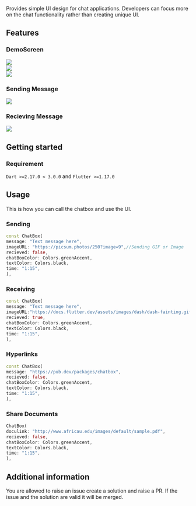 <!-- 
This README describes the package. If you publish this package to pub.dev,
this README's contents appear on the landing page for your package.

For information about how to write a good package README, see the guide for
[writing package pages](https://dart.dev/guides/libraries/writing-package-pages). 

For general information about developing packages, see the Dart guide for
[creating packages](https://dart.dev/guides/libraries/create-library-packages)
and the Flutter guide for
[developing packages and plugins](https://flutter.dev/developing-packages). 
-->

Provides simple UI design for chat applications. Developers can focus more on the chat functionality rather than creating unique UI.


## Features

### DemoScreen
<img src="https://raw.githubusercontent.com/DIP-POLLEY/chatbox/main/img_2.png"/>
<br>
<img src="https://raw.githubusercontent.com/DIP-POLLEY/chatbox/main/img_3.png"/>
<br>
<img src="https://raw.githubusercontent.com/DIP-POLLEY/chatbox/main/img_4.png"/>

### Sending Message
<img src="https://raw.githubusercontent.com/DIP-POLLEY/chatbox/main/img.png"/>

### Recieving Message
<img src="https://raw.githubusercontent.com/DIP-POLLEY/chatbox/main/img_1.png"/>


## Getting started

### Requirement
`Dart >=2.17.0 < 3.0.0` and `Flutter >=1.17.0`

## Usage

This is how you can call the chatbox and use the UI.

### Sending
```dart
const ChatBox(
message: "Text message here",
imageURL: "https://picsum.photos/250?image=9",//Sending GIF or Image
recieved: false,
chatBoxColor: Colors.greenAccent,
textColor: Colors.black,
time: "1:15",
),
```

### Receiving
```dart
const ChatBox(
message: "Text message here",
imageURL:"https://docs.flutter.dev/assets/images/dash/dash-fainting.gif",//Receiving GIF or Image
recieved: true,
chatBoxColor: Colors.greenAccent,
textColor: Colors.black,
time: "1:15",
),
```

### Hyperlinks
```dart
const ChatBox(
message: "https://pub.dev/packages/chatbox",
recieved: false,
chatBoxColor: Colors.greenAccent,
textColor: Colors.black,
time: "1:15",
),
```

### Share Documents
```dart
ChatBox(
doculink: "http://www.africau.edu/images/default/sample.pdf",
recieved: false,
chatBoxColor: Colors.greenAccent,
textColor: Colors.black,
time: "1:15",
),
```

## Additional information

You are allowed to raise an issue create a solution and raise a PR. If the issue and the solution are valid it will be merged.